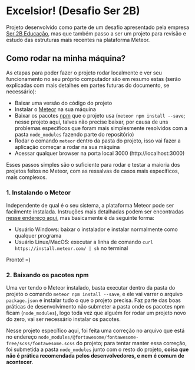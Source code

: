 # Excelsior! (Desafio Ser 2B)

Projeto desenvolvido como parte de um desafio apresentado pela empresa [Ser 2B Educação](https://www.editora2b.com.br/), mas que também passo a ser um projeto para revisão e estudo das estruturas mais recentes na plataforma Meteor.

## Como rodar na minha máquina? ##

As etapas para poder fazer o projeto rodar localmente e ver seu funcionamento no seu próprio computador são em resumo estas (serão explicadas com mais detalhes em partes futuras do documento, se necessário):

* Baixar uma versão do código do projeto
* Instalar o [Meteor](https://www.meteor.com/) na sua máquina
* Baixar os pacotes [npm](https://www.npmjs.com/) que o projeto usa (`meteor npm install --save`; nesse projeto aqui, talves não precise baixar, por causa de uns problemas específicos que foram mais simplesmente resolvidos com a pasta `node_modules` fazendo parte do repositório)
* Rodar o comando `meteor` dentro da pasta do projeto, isso vai fazer a aplicação começar a rodar na sua máquina
* Acessar qualquer browser na porta local 3000 (http://localhost:3000)

Esses passos simples são o suficiente para rodar e testar a maioria dos projetos feitos no Meteor, com as ressalvas de casos mais específicos, mais complexos.

### 1. Instalando o Meteor

Independente de qual é o seu sistema, a plataforma Meteor pode ser facilmente instalada. Instruções mais detalhadas podem ser encontradas [nesse endereço aqui](https://www.meteor.com/install), mas basicamente é da seguinte forma:

* Usuário Windows: baixar o instalador e instalar normalmente como qualquer programa
* Usuário Linux/MacOS: executar a linha de comando `curl https://install.meteor.com/ | sh` no terminal

Pronto! =)

### 2. Baixando os pacotes npm

Uma ver tendo o Meteor instalado, basta executar dentro da pasta do projeto o comando `meteor npm install --save`, e ele vai varrer o arquivo `package.json` e instalar tudo o que o projeto precisa. Faz parte das boas práticas de desenvolvimento não submeter a pasta onde os pacotes npm ficam (`node_modules`), logo toda vez que alguém for rodar um projeto novo do zero, vai ser necessário instalar os pacotes.

Nesse projeto específico aqui, foi feita uma correção no arquivo que está no endereço `node_modules/@fortawesome/fontawesome-free/scss/fontawesome.scss` do projeto; para tentar manter essa correção, foi submetida a pasta `node_modules` junto com o resto do projeto, **coisa que não é prática recomendada pelos desenvolvedores, e nem é comum de acontecer**.
